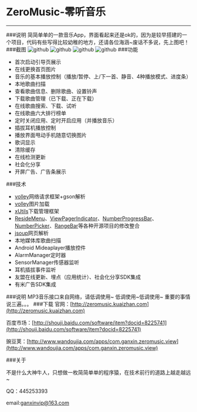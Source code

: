 # ZeroMusic-零听音乐
---
###说明
简简单单的一款音乐App，界面看起来还是ok的，因为是较早搭建的一个项目，代码有些写得比较幼稚的地方，还请各位海涵~废话不多说，先上图吧！
###截图
![github](https://github.com/GanxinWang/ZeroMusic/blob/master/screenshot01.png "零听音乐")
![github](https://github.com/GanxinWang/ZeroMusic/blob/master/screenshot02.png "零听音乐")
![github](https://github.com/GanxinWang/ZeroMusic/blob/master/screenshot03.png "零听音乐")
![github](https://github.com/GanxinWang/ZeroMusic/blob/master/screenshot04.png "零听音乐")
###功能
- 首次启动引导页展示
- 在线更换首页图片
- 音乐的基本播放控制（播放/暂停、上/下一首、静音、4种播放模式、进度条）
- 本地歌曲扫描
- 查看歌曲信息、删除歌曲、设置铃声
- 下载歌曲管理（已下载、正在下载）
- 在线歌曲搜索、下载、试听
- 在线歌曲六大排行榜单
- 定时关闭应用、定时开启应用（并播放音乐）
- 插拔耳机播放控制
- 播放界面甩动手机随意切换图片
- 歌词显示
- 清除缓存
- 在线检测更新
- 社会化分享
- 开屏广告、广告条展示

###技术
- [volley](https://android.googlesource.com/platform/frameworks/volley)网络请求框架+gson解析
- [volley](https://android.googlesource.com/platform/frameworks/volley)图片加载
- [xUtils](https://github.com/wyouflf/xUtils)下载管理框架
- [ResideMenu](https://github.com/SpecialCyCi/AndroidResideMenu)、[ViewPagerIndicator](https://github.com/JakeWharton/ViewPagerIndicator)、[NumberProgressBar](https://github.com/daimajia/NumberProgressBar)、[NumberPicker](https://github.com/SimonVT/android-numberpicker)、[RangeBar](https://github.com/edmodo/range-bar)等各种开源项目的修改整合
- [jsoup](http://jsoup.org/download)网页解析
- 本地媒体库歌曲扫描
- Android Mideaplayer播放控件
- AlarmManager定时器
- SensorManager传感器监听
- 耳机插拔事件监听
- 友盟在线更新、埋点（应用统计）、社会化分享SDK集成
- 有米广告SDK集成

###说明
MP3音乐接口来自网络，请低调使用~
低调使用~低调使用~
重要的事情说三遍。。。
###下载
官网：[http://zeromusic.kuaizhan.com](http://zeromusic.kuaizhan.com)

百度市场：[http://shouji.baidu.com/software/item?docid=8225741](http://shouji.baidu.com/software/item?docid=8225741)

豌豆荚：[http://www.wandoujia.com/apps/com.ganxin.zeromusic.view](http://www.wandoujia.com/apps/com.ganxin.zeromusic.view)

###关于

 不是什么大神牛人，只想做一枚简简单单的程序猿，在技术前行的道路上越走越远~

 QQ：445253393

 email:ganxinvip@163.com
